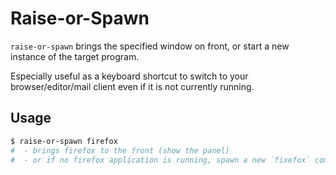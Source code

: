 # Raise-or-Spawn

`raise-or-spawn` brings the specified window on front, or start a new instance of the target program.

Especially useful as a keyboard shortcut to switch to your browser/editor/mail client even if it is not currently running.

## Usage

```bash
$ raise-or-spawn firefox
#  - brings firefox to the front (show the panel)
#  - or if no firefox application is running, spawn a new `fixefox` command
```
